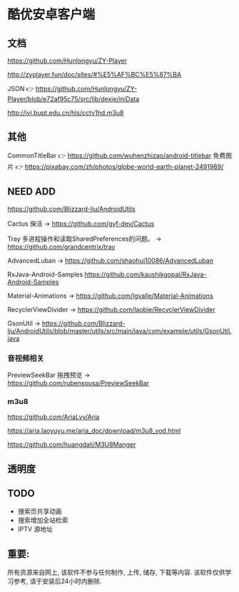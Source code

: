 # 酷优安卓客户端

## 文档
https://github.com/Hunlongyu/ZY-Player

http://zyplayer.fun/doc/sites/#%E5%AF%BC%E5%87%BA

JSON 👉 https://github.com/Hunlongyu/ZY-Player/blob/e72af95c75/src/lib/dexie/iniData


http://ivi.bupt.edu.cn/hls/cctv1hd.m3u8

## 其他

CommonTitleBar 👉 https://github.com/wuhenzhizao/android-titlebar
免费图片 👉 https://pixabay.com/zh/photos/globe-world-earth-planet-2491989/

## NEED ADD

https://github.com/Blizzard-liu/AndroidUtils

Cactus 保活 -> https://github.com/gyf-dev/Cactus

Tray 多进程操作和读取SharedPreferences的问题。 -> https://github.com/grandcentrix/tray

AdvancedLuban -> https://github.com/shaohui10086/AdvancedLuban

RxJava-Android-Samples  https://github.com/kaushikgopal/RxJava-Android-Samples

Material-Animations -> https://github.com/lgvalle/Material-Animations

RecyclerViewDivider -> https://github.com/laobie/RecyclerViewDivider

GsonUtil -> https://github.com/Blizzard-liu/AndroidUtils/blob/master/utils/src/main/java/com/example/utils/GsonUtil.java

### 音视频相关

PreviewSeekBar 拖拽预览 -> https://github.com/rubensousa/PreviewSeekBar


### m3u8

https://github.com/AriaLyy/Aria

https://aria.laoyuyu.me/aria_doc/download/m3u8_vod.html


https://github.com/huangdali/M3U8Manger


## 透明度

<!--100% —FF-->
<!--95% — F2-->
<!--90% — E6-->
<!--85% — D9-->
<!--80% — CC-->
<!--75% — BF-->
<!--70% — B3-->
<!--65% — A6-->
<!--60% — 99-->
<!--55% — 8C-->
<!--50% — 80-->
<!--45% — 73-->
<!--40% — 66-->
<!--35% — 59-->
<!--30% — 4D-->
<!--25% — 40-->
<!--20% — 33-->
<!--15% — 26-->
<!--10% — 1A-->
<!--5% — 0D-->
<!--0% — 00-->



## TODO

- 搜索页共享动画
- 搜索增加全站检索
- IPTV 源地址


## 重要:

所有资源来自网上, 该软件不参与任何制作, 上传, 储存, 下载等内容. 该软件仅供学习参考, 请于安装后24小时内删除.